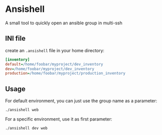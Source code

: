 # Ansishell

A small tool to quickly open an ansible group in multi-ssh

## INI file

create an `.ansishell` file in your home directory:

```ini
[inventory]
default=/home/foobar/myproject/dev_inventory
dev=/home/foobar/myproject/dev_inventory
production=/home/foobar/myproject/production_inventory
```

## Usage

For default environment, you can just use the group name as a parameter:

`./ansishell web`

For a specific environment, use it as first parameter:

`./ansishell dev web`
